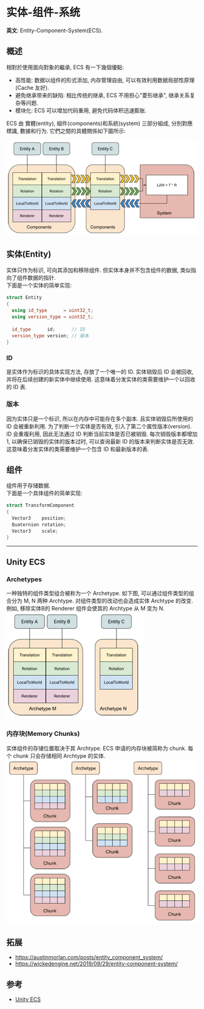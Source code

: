# 实体-组件-系统

**英文**: Entity-Component-System(ECS).  

## 概述

相對於使用面向對象的繼承, ECS 有一下幾個優點:

- 高性能: 数据以组件的形式添加, 内存管理自由, 可以有效利用数据局部性原理(Cache 友好).
- 避免继承带来的缺陷: 相比传统的继承, ECS 不用担心"菱形继承", 继承关系复杂等问题.
- 模块化: ECS 可以增加代码重用, 避免代码体积迅速膨胀.

ECS 由 實體(entity), 組件(components)和系統(system) 三部分組成, 分別對應標識, 數據和行为. 它們之間的具體關係如下圖所示:

![Figure-0 Concept](assets/ECSBlock.png)  

## 实体(Entity)

实体只作为标识, 可向其添加和移除组件. 但实体本身并不包含组件的数据, 类似指向了组件数据的指针.  
下面是一个实体的简单实现:

```cpp
struct Entity
{
  using id_type      = uint32_t;
  using version_type = uint32_t;

  id_type      id;      // ID
  version_type version; // 版本
}
```

### ID

是实体作为标识的具体实现方法, 存放了一个唯一的 ID. 实体销毁后 ID 会被回收, 并将在后续创建的新实体中继续使用. 这意味着分发实体的类需要维护一个以回收的 ID 表.

### 版本

因为实体只是一个标识, 所以在内存中可能存在多个副本. 且实体销毁后所使用的 ID 会被重新利用. 为了判断一个实体是否有效, 引入了第二个属性版本(version).  
ID 会重複利用, 因此无法通过 ID 判断当前实体是否已被销毁. 每次销毁版本都增加 1, 以确保已销毁的实体的版本过时, 可以查询最新 ID 的版本来判断实体是否无效. 这意味着分发实体的类需要维护一个包含 ID 和最新版本的表.

## 组件

组件用于存储数据.  
下面是一个具体组件的简单实现:

```cpp
struct TransformComponent
{
  Vector3    position;
  Quaternion rotation;
  Vector3    scale;
}
```

---

## Unity ECS

### Archetypes

一种独特的组件类型组合被称为一个 Archetype. 如下图, 可以通过组件类型的组合分为 M, N 两种 Archtype. 对组件类型的改动也会造成实体 Archtype 的改变. 例如, 移除实体B的 Renderer 组件会使其的 Archtype 从 M 变为 N.  
![Figure-1 Archtype](assets/Archetype.png)  

### 内存块(Memory Chunks)

实体组件的存储位置取决于其 Archtype. ECS 申请的内存块被简称为 chunk. 每个 chunk 只会存储相同 Archtype 的实体.  
![Figure-2 Memory Chunk](assets/ArchetypeChunk.png)  

## 拓展

- <https://austinmorlan.com/posts/entity_component_system/>
- <https://wickedengine.net/2019/09/29/entity-component-system/>

## 参考

- [Unity ECS](https://docs.unity3d.com/Packages/com.unity.entities@0.10/manual/ecs_core.html)
